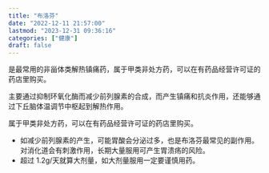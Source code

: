 ```yaml
---
title: "布洛芬"
date: "2022-12-11 21:57:00"
lastmod: "2023-12-31 09:36:16"
categories: ["健康"]
draft: false
---
```


是最常用的非甾体类解热镇痛药，属于甲类非处方药，可以在有药品经营许可证的药店里购买。

主要通过抑制环氧化酶而减少前列腺素的合成，而产生镇痛和抗炎作用，还能够通过下丘脑体温调节中枢起到解热作用。

属于甲类非处方药，可以在有药品经营许可证的药店里购买。

-   如减少前列腺素的产生，可能胃酸会分泌过多，也是布洛芬最常见的副作用。对消化道会有刺激作用，长期大量服用可产生胃溃疡的风险。
-   超过 1.2g/天就算大剂量，如大剂量服用一定要谨慎用药。